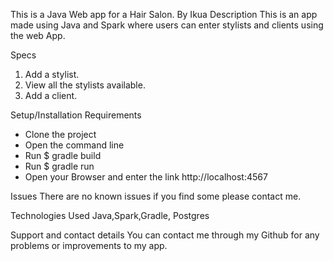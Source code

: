 This is a Java Web app for a Hair Salon.
By Ikua 
Description
This is an app made using Java and Spark where users can enter stylists and clients using the web App.

Specs
1. Add a stylist.
2. View all the stylists available.
3. Add a client.
 
Setup/Installation Requirements
* Clone the project 
* Open the command line
* Run $ gradle build
* Run $ gradle run
* Open your Browser and enter the link http://localhost:4567

Issues
There are no known issues if you find some please contact me.

Technologies Used
Java,Spark,Gradle, Postgres

Support and contact details
You can contact me through my Github for any problems or improvements to my app.
